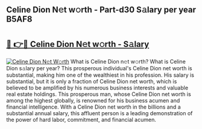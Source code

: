 ## Celine Dion N𝚎t w𝚘rth - Part-d30 S𝚊lary per year B5AF8

# <h2><a href="http://gc2tzr5.nevu.top/?p=Celine+Dion">🔗 👉🔴 Celine Dion N𝚎t w𝚘rth - S𝚊lary</a></h2>

[![Celine Dion N𝚎t W𝚘rth](https://i.imgur.com/Oavwk0R.jpeg)](http://gc2tzr5.nevu.top/?p=Celine+Dion)
What is Celine Dion n𝚎t w𝚘rth? What is Celine Dion s𝚊lary per year?
This prosperous individual's Celine Dion net worth is substantial, making him one of the wealthiest in his profession. His salary is substantial, but it is only a fraction of Celine Dion net worth, which is believed to be amplified by his numerous business interests and valuable real estate holdings. This prosperous man, whose Celine Dion net worth is among the highest globally, is renowned for his business acumen and financial intelligence. With a Celine Dion net worth in the billions and a substantial annual salary, this affluent person is a leading demonstration of the power of hard labor, commitment, and financial acumen.
